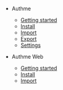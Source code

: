 -   Authme

    -   [Getting started](README.md)
    -   [Install](install.md)
    -   [Import](import.md)
    -   [Export](export.md)
    -   [Settings](settings.md)

-   Authme Web

    -   [Getting started](web.md)
    -   [Install](web-install.md)
    -   [Import](web-import.md)
